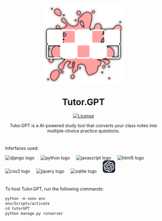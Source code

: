 <div align="center">
  
# 

<img src="https://raw.githubusercontent.com/adazing/tutorGPT/main/tutorGPT/project/static/tutorGPT/logo-unlabeled-untransparent.png" height="256px" />

# Tutor.GPT

[![License](https://img.shields.io/packagist/l/adazing/tutorGPTy)](https://packagist.org/packages/adazing/tutorGPT)

Tutor.GPT is a AI-powered study tool that converts your class notes into multiple-choice practice questions.

</div>

#

Inferfaces used:
<div align="left">
  <img src="https://skillicons.dev/icons?i=django" height="40" alt="django logo"  />
  <img width="12" />
  <img src="https://skillicons.dev/icons?i=python" height="40" alt="python logo"  />
  <img width="12" />
  <img src="https://skillicons.dev/icons?i=js" height="40" alt="javascript logo"  />
  <img width="12" />
  <img src="https://skillicons.dev/icons?i=html" height="40" alt="html5 logo"  />
  <img width="12" />
  <img src="https://skillicons.dev/icons?i=css" height="40" alt="css3 logo"  />
  <img width="12" />
  <img src="https://skillicons.dev/icons?i=jquery" height="40" alt="jquery logo"  />
  <img width="12" />
  <img src="https://skillicons.dev/icons?i=sqlite" height="40" alt="sqlite logo"  />
  <img width="12" />
  <img src="https://raw.githubusercontent.com/adazing/tutorGPT/main/openai-logo.png" height="40" alt="openai logo"  />
</div>

#


To host Tutor.GPT, run the following commands:
```
python -m venv env
env/Scripts/activate
cd tutorGPT
python manage.py runserver
```

